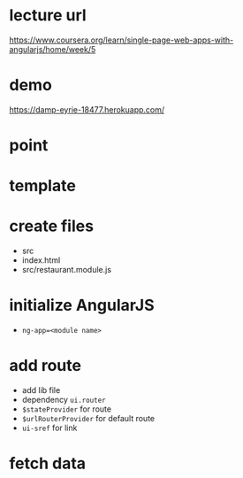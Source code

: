 # lecture url

https://www.coursera.org/learn/single-page-web-apps-with-angularjs/home/week/5

# demo

https://damp-eyrie-18477.herokuapp.com/

# point

# template

# create files

- src
- index.html
- src/restaurant.module.js

# initialize AngularJS

- `ng-app=<module name>`

# add route

- add lib file
- dependency `ui.router`
- `$stateProvider` for route
- `$urlRouterProvider` for default route
- `ui-sref` for link

# fetch data
